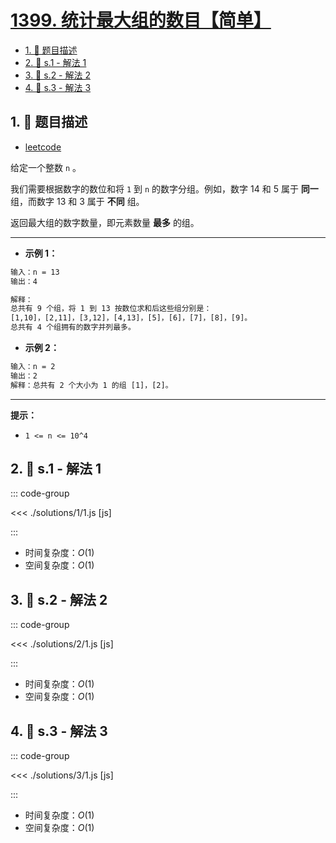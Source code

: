 # [1399. 统计最大组的数目【简单】](https://github.com/tnotesjs/TNotes.leetcode/tree/main/notes/1399.%20%E7%BB%9F%E8%AE%A1%E6%9C%80%E5%A4%A7%E7%BB%84%E7%9A%84%E6%95%B0%E7%9B%AE%E3%80%90%E7%AE%80%E5%8D%95%E3%80%91)

<!-- region:toc -->

- [1. 📝 题目描述](#1--题目描述)
- [2. 🎯 s.1 - 解法 1](#2--s1---解法-1)
- [3. 🎯 s.2 - 解法 2](#3--s2---解法-2)
- [4. 🎯 s.3 - 解法 3](#4--s3---解法-3)

<!-- endregion:toc -->

## 1. 📝 题目描述

- [leetcode](https://leetcode.cn/problems/count-largest-group/)

给定一个整数 `n` 。

我们需要根据数字的数位和将 `1` 到 `n` 的数字分组。例如，数字 14 和 5 属于 **同一** 组，而数字 13 和 3 属于 **不同** 组。

返回最大组的数字数量，即元素数量 **最多** 的组。

---

- **示例 1：**

```txt
输入：n = 13
输出：4

解释：
总共有 9 个组，将 1 到 13 按数位求和后这些组分别是：
[1,10]，[2,11]，[3,12]，[4,13]，[5]，[6]，[7]，[8]，[9]。
总共有 4 个组拥有的数字并列最多。
```

- **示例 2：**

```txt
输入：n = 2
输出：2
解释：总共有 2 个大小为 1 的组 [1]，[2]。
```

---

**提示：**

- `1 <= n <= 10^4`

## 2. 🎯 s.1 - 解法 1

::: code-group

<<< ./solutions/1/1.js [js]

:::

- 时间复杂度：$O(1)$
- 空间复杂度：$O(1)$

## 3. 🎯 s.2 - 解法 2

::: code-group

<<< ./solutions/2/1.js [js]

:::

- 时间复杂度：$O(1)$
- 空间复杂度：$O(1)$

## 4. 🎯 s.3 - 解法 3

::: code-group

<<< ./solutions/3/1.js [js]

:::

- 时间复杂度：$O(1)$
- 空间复杂度：$O(1)$
